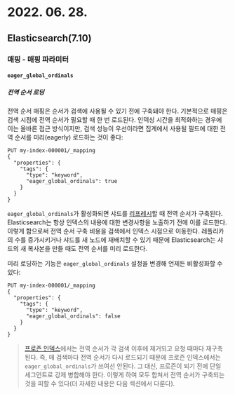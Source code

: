 # 2022. 06. 28.

## Elasticsearch(7.10)

### 매핑 - 매핑 파라미터

#### `eager_global_ordinals`

##### 전역 순서 로딩

전역 순서 매핑은 순서가 검색에 사용될 수 있기 전에 구축돼야 한다. 기본적으로 매핑은 검색 시점에 전역 순서가 필요할 때 한 번 로드된다. 인덱싱 시간을 최적화하는 경우에 이는 올바른 접근 방식이지만, 검색 성능이 우선이라면 집계에서 사용될 필드에 대한 전역 순서를 미리(eagerly) 로드하는 것이 좋다:

```http
PUT my-index-000001/_mapping
{
  "properties": {
    "tags": {
      "type": "keyword",
      "eager_global_ordinals": true
    }
  }
}
```

`eager_global_ordinals`가 활성화되면 샤드를 [리프레시][indices-refresh]할 때 전역 순서가 구축된다. Elasticsearch는 항상 인덱스의 내용에 대한 변경사항을 노출하기 전에 이를 로드한다. 이렇게 함으로써 전역 순서 구축 비용을 검색에서 인덱스 시점으로 이동한다. 레플리카의 수를 증가시키거나 샤드를 새 노드에 재배치할 수 있기 때문에 Elasticsearch는 샤드의 새 복사본을 만들 때도 전역 순서를 미리 로드한다. 

미리 로딩하는 기능은 `eager_global_ordinals` 설정을 변경해 언제든 비활성화할 수 있다:

```http
PUT my-index-000001/_mapping
{
  "properties": {
    "tags": {
      "type": "keyword",
      "eager_global_ordinals": false
    }
  }
}
```

> [프로즌 인덱스][frozen-indices]에서는 전역 순서가 각 검색 이후에 제거되고 요청 때마다 재구축된다. 즉, 매 검색마다 전역 순서가 다시 로드되기 때문에 프로즌 인덱스에서는 `eager_global_ordinals`가 쓰여선 안된다. 그 대신, 프로즌이 되기 전에 단일 세그먼트로 강제 병합해야 한다. 이렇게 하여 모두 합쳐서 전역 순서가 구축되는 것을 피할 수 있다(더 자세한 내용은 다음 섹션에서 다룬다).



[indices-refresh]: https://www.elastic.co/guide/en/elasticsearch/reference/7.10/indices-refresh.html
[frozen-indices]: https://www.elastic.co/guide/en/elasticsearch/reference/7.10/frozen-indices.html